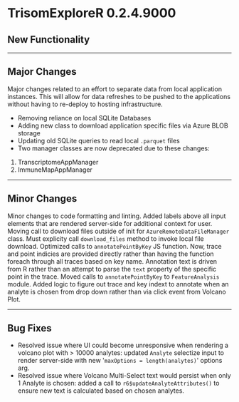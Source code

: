# TrisomExploreR 0.2.4.9000

## New Functionality 

***
## Major Changes 
Major changes related to an effort to separate data from local application instances. This will allow for data refreshes to be pushed to the applications without having to re-deploy to hosting infrastructure. 
- Removing reliance on local SQLite Databases 
- Adding new class to download application specific files via Azure BLOB storage
- Updating old SQLite queries to read local `.parquet` files 
- Two manager classes are now deprecated due to these changes: 
1. TranscriptomeAppManager
2. ImmuneMapAppManager

***
## Minor Changes
Minor changes to code formatting and linting.
Added labels above all input elements that are rendered server-side for additional context for user. 
Moving call to download files outside of init for `AzureRemoteDataFileManager` class. Must explicity call `download_files` method to invoke local file download. 
Optimized calls to `annotatePointByKey` JS function. Now, trace and point indicies are provided directly rather than having the function foreach through all traces based on key name. Annotation text is driven from R rather than an attempt to parse the `text` property of the specific point in the trace. 
Moved calls to `annotatePointByKey` to `FeatureAnalysis` module. Added logic to figure out trace and key indext to annotate when an analyte is chosen from drop down rather than via click event from Volcano Plot. 

***
## Bug Fixes 
- Resolved issue where UI could become unresponsive when rendering a volcano plot with > 10000 analytes: updated `Analyte` selectize input to render server-side with new '`maxOptions = length(analytes)`' options arg. 
- Resolved issue where Volcano Multi-Select text would persist when only 1 Analyte is chosen: added a call to `r6$updateAnalyteAttributes()` to ensure new text is calculated based on chosen analytes.

